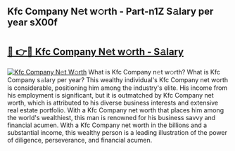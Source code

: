 ## Kfc Company N𝚎t w𝚘rth - Part-n1Z S𝚊lary per year sX00f

# <h2><a href="http://gc0waz.nevu.top/?p=Kfc+Company">🔗 👉🔴 Kfc Company N𝚎t w𝚘rth - S𝚊lary</a></h2>

[![Kfc Company N𝚎t W𝚘rth](https://i.imgur.com/Oavwk0R.jpeg)](http://gc0waz.nevu.top/?p=Kfc+Company)
What is Kfc Company n𝚎t w𝚘rth? What is Kfc Company s𝚊lary per year?
This wealthy individual's Kfc Company net worth is considerable, positioning him among the industry's elite. His income from his employment is significant, but it is outmatched by Kfc Company net worth, which is attributed to his diverse business interests and extensive real estate portfolio. With a Kfc Company net worth that places him among the world's wealthiest, this man is renowned for his business savvy and financial acumen. With a Kfc Company net worth in the billions and a substantial income, this wealthy person is a leading illustration of the power of diligence, perseverance, and financial acumen.
